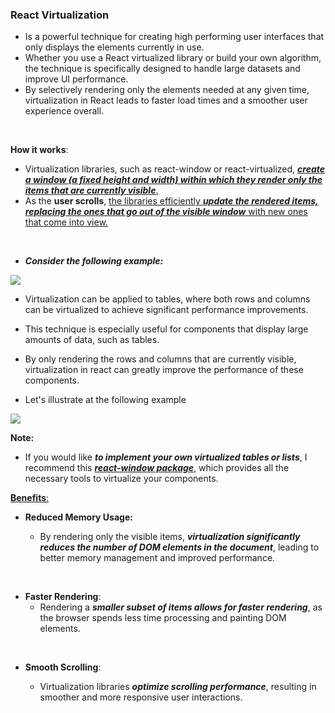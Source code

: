 ### React Virtualization

- Is a powerful technique for creating high performing user interfaces that only displays the elements currently in use.
- Whether you use a React virtualized library or build your own algorithm, the technique is specifically designed to handle large datasets and improve UI performance.
- By selectively rendering only the elements needed at any given time, virtualization in React leads to faster load times and a smoother user experience overall.

<br/>

**How it works**:

- Virtualization libraries, such as react-window or react-virtualized, <u>**_create a window (a fixed height and width) within which they render only the items that are currently visible_**. </u>
  <br/>
- As the **user scrolls**, <u>the libraries efficiently **_update the rendered items, replacing the ones that go out of the visible window_** with new ones that come into view.</u>

<br/>

- **_Consider the following example:_**

<img src="https://miro.medium.com/v2/resize:fit:720/format:webp/0*mSZz3jEhxmiQj1gn">

- Virtualization can be applied to tables, where both rows and columns can be virtualized to achieve significant performance improvements.
- This technique is especially useful for components that display large amounts of data, such as tables.
- By only rendering the rows and columns that are currently visible, virtualization in react can greatly improve the performance of these components.

- Let's illustrate at the following example

<img src="https://miro.medium.com/v2/resize:fit:640/format:webp/0*PIzNioZgsxHVelKR">

**Note:**

- If you would like **_to implement your own virtualized tables or lists_**, I recommend this <u>**_react-window package_**</u>, which provides all the necessary tools to virtualize your components.

<u>**Benefits**:</u>

- **Reduced Memory Usage:**

  - By rendering only the visible items, **_virtualization significantly reduces the number of DOM elements in the document_**, leading to better memory management and improved performance.

<br/>

- **Faster Rendering**:
  - Rendering a **_smaller subset of items allows for faster rendering_**, as the browser spends less time processing and painting DOM elements.

<br/>

- **Smooth Scrolling**: 

    - Virtualization libraries ***optimize scrolling performance***, resulting in smoother and more responsive user interactions.